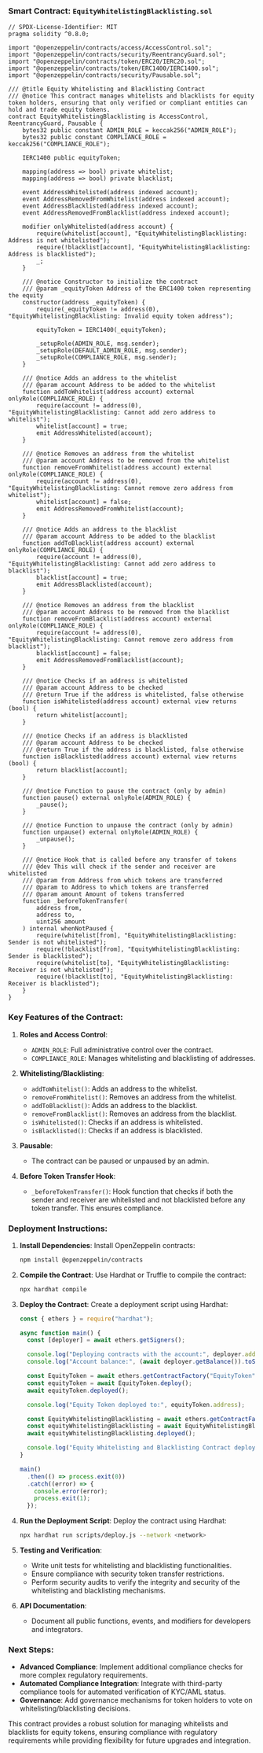 ### Smart Contract: `EquityWhitelistingBlacklisting.sol`

```solidity
// SPDX-License-Identifier: MIT
pragma solidity ^0.8.0;

import "@openzeppelin/contracts/access/AccessControl.sol";
import "@openzeppelin/contracts/security/ReentrancyGuard.sol";
import "@openzeppelin/contracts/token/ERC20/IERC20.sol";
import "@openzeppelin/contracts/token/ERC1400/IERC1400.sol";
import "@openzeppelin/contracts/security/Pausable.sol";

/// @title Equity Whitelisting and Blacklisting Contract
/// @notice This contract manages whitelists and blacklists for equity token holders, ensuring that only verified or compliant entities can hold and trade equity tokens.
contract EquityWhitelistingBlacklisting is AccessControl, ReentrancyGuard, Pausable {
    bytes32 public constant ADMIN_ROLE = keccak256("ADMIN_ROLE");
    bytes32 public constant COMPLIANCE_ROLE = keccak256("COMPLIANCE_ROLE");

    IERC1400 public equityToken;

    mapping(address => bool) private whitelist;
    mapping(address => bool) private blacklist;

    event AddressWhitelisted(address indexed account);
    event AddressRemovedFromWhitelist(address indexed account);
    event AddressBlacklisted(address indexed account);
    event AddressRemovedFromBlacklist(address indexed account);

    modifier onlyWhitelisted(address account) {
        require(whitelist[account], "EquityWhitelistingBlacklisting: Address is not whitelisted");
        require(!blacklist[account], "EquityWhitelistingBlacklisting: Address is blacklisted");
        _;
    }

    /// @notice Constructor to initialize the contract
    /// @param _equityToken Address of the ERC1400 token representing the equity
    constructor(address _equityToken) {
        require(_equityToken != address(0), "EquityWhitelistingBlacklisting: Invalid equity token address");

        equityToken = IERC1400(_equityToken);

        _setupRole(ADMIN_ROLE, msg.sender);
        _setupRole(DEFAULT_ADMIN_ROLE, msg.sender);
        _setupRole(COMPLIANCE_ROLE, msg.sender);
    }

    /// @notice Adds an address to the whitelist
    /// @param account Address to be added to the whitelist
    function addToWhitelist(address account) external onlyRole(COMPLIANCE_ROLE) {
        require(account != address(0), "EquityWhitelistingBlacklisting: Cannot add zero address to whitelist");
        whitelist[account] = true;
        emit AddressWhitelisted(account);
    }

    /// @notice Removes an address from the whitelist
    /// @param account Address to be removed from the whitelist
    function removeFromWhitelist(address account) external onlyRole(COMPLIANCE_ROLE) {
        require(account != address(0), "EquityWhitelistingBlacklisting: Cannot remove zero address from whitelist");
        whitelist[account] = false;
        emit AddressRemovedFromWhitelist(account);
    }

    /// @notice Adds an address to the blacklist
    /// @param account Address to be added to the blacklist
    function addToBlacklist(address account) external onlyRole(COMPLIANCE_ROLE) {
        require(account != address(0), "EquityWhitelistingBlacklisting: Cannot add zero address to blacklist");
        blacklist[account] = true;
        emit AddressBlacklisted(account);
    }

    /// @notice Removes an address from the blacklist
    /// @param account Address to be removed from the blacklist
    function removeFromBlacklist(address account) external onlyRole(COMPLIANCE_ROLE) {
        require(account != address(0), "EquityWhitelistingBlacklisting: Cannot remove zero address from blacklist");
        blacklist[account] = false;
        emit AddressRemovedFromBlacklist(account);
    }

    /// @notice Checks if an address is whitelisted
    /// @param account Address to be checked
    /// @return True if the address is whitelisted, false otherwise
    function isWhitelisted(address account) external view returns (bool) {
        return whitelist[account];
    }

    /// @notice Checks if an address is blacklisted
    /// @param account Address to be checked
    /// @return True if the address is blacklisted, false otherwise
    function isBlacklisted(address account) external view returns (bool) {
        return blacklist[account];
    }

    /// @notice Function to pause the contract (only by admin)
    function pause() external onlyRole(ADMIN_ROLE) {
        _pause();
    }

    /// @notice Function to unpause the contract (only by admin)
    function unpause() external onlyRole(ADMIN_ROLE) {
        _unpause();
    }

    /// @notice Hook that is called before any transfer of tokens
    /// @dev This will check if the sender and receiver are whitelisted
    /// @param from Address from which tokens are transferred
    /// @param to Address to which tokens are transferred
    /// @param amount Amount of tokens transferred
    function _beforeTokenTransfer(
        address from,
        address to,
        uint256 amount
    ) internal whenNotPaused {
        require(whitelist[from], "EquityWhitelistingBlacklisting: Sender is not whitelisted");
        require(!blacklist[from], "EquityWhitelistingBlacklisting: Sender is blacklisted");
        require(whitelist[to], "EquityWhitelistingBlacklisting: Receiver is not whitelisted");
        require(!blacklist[to], "EquityWhitelistingBlacklisting: Receiver is blacklisted");
    }
}
```

### Key Features of the Contract:

1. **Roles and Access Control**:
   - `ADMIN_ROLE`: Full administrative control over the contract.
   - `COMPLIANCE_ROLE`: Manages whitelisting and blacklisting of addresses.

2. **Whitelisting/Blacklisting**:
   - `addToWhitelist()`: Adds an address to the whitelist.
   - `removeFromWhitelist()`: Removes an address from the whitelist.
   - `addToBlacklist()`: Adds an address to the blacklist.
   - `removeFromBlacklist()`: Removes an address from the blacklist.
   - `isWhitelisted()`: Checks if an address is whitelisted.
   - `isBlacklisted()`: Checks if an address is blacklisted.

3. **Pausable**:
   - The contract can be paused or unpaused by an admin.

4. **Before Token Transfer Hook**:
   - `_beforeTokenTransfer()`: Hook function that checks if both the sender and receiver are whitelisted and not blacklisted before any token transfer. This ensures compliance.

### Deployment Instructions:

1. **Install Dependencies**:
   Install OpenZeppelin contracts:
   ```bash
   npm install @openzeppelin/contracts
   ```

2. **Compile the Contract**:
   Use Hardhat or Truffle to compile the contract:
   ```bash
   npx hardhat compile
   ```

3. **Deploy the Contract**:
   Create a deployment script using Hardhat:

   ```javascript
   const { ethers } = require("hardhat");

   async function main() {
     const [deployer] = await ethers.getSigners();

     console.log("Deploying contracts with the account:", deployer.address);
     console.log("Account balance:", (await deployer.getBalance()).toString());

     const EquityToken = await ethers.getContractFactory("EquityToken");
     const equityToken = await EquityToken.deploy();
     await equityToken.deployed();

     console.log("Equity Token deployed to:", equityToken.address);

     const EquityWhitelistingBlacklisting = await ethers.getContractFactory("EquityWhitelistingBlacklisting");
     const equityWhitelistingBlacklisting = await EquityWhitelistingBlacklisting.deploy(equityToken.address);
     await equityWhitelistingBlacklisting.deployed();

     console.log("Equity Whitelisting and Blacklisting Contract deployed to:", equityWhitelistingBlacklisting.address);
   }

   main()
     .then(() => process.exit(0))
     .catch((error) => {
       console.error(error);
       process.exit(1);
     });
   ```

4. **Run the Deployment Script**:
   Deploy the contract using Hardhat:
   ```bash
   npx hardhat run scripts/deploy.js --network <network>
   ```

5. **Testing and Verification**:
   - Write unit tests for whitelisting and blacklisting functionalities.
   - Ensure compliance with security token transfer restrictions.
   - Perform security audits to verify the integrity and security of the whitelisting and blacklisting mechanisms.

6. **API Documentation**:
   - Document all public functions, events, and modifiers for developers and integrators.

### Next Steps:

- **Advanced Compliance**: Implement additional compliance checks for more complex regulatory requirements.
- **Automated Compliance Integration**: Integrate with third-party compliance tools for automated verification of KYC/AML status.
- **Governance**: Add governance mechanisms for token holders to vote on whitelisting/blacklisting decisions.

This contract provides a robust solution for managing whitelists and blacklists for equity tokens, ensuring compliance with regulatory requirements while providing flexibility for future upgrades and integration.